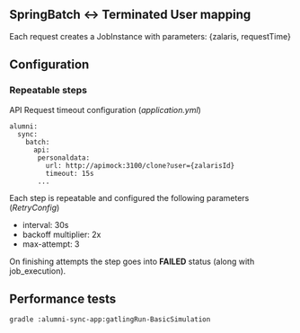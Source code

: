 
## SpringBatch <-> Terminated User mapping

Each request creates a JobInstance with parameters: {zalaris, requestTime} 

## Configuration

### Repeatable steps

API Request timeout configuration (*application.yml*) 

```
alumni:
  sync:
    batch:
      api:
       personaldata:
         url: http://apimock:3100/clone?user={zalarisId}
         timeout: 15s
       ...
```

Each step is repeatable and configured the following parameters (*RetryConfig*)

* interval: 30s
* backoff multiplier: 2x
* max-attempt: 3

On finishing attempts the step goes into **FAILED** status (along with job_execution).


## Performance tests

```
gradle :alumni-sync-app:gatlingRun-BasicSimulation
```
